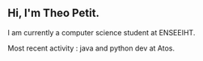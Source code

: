 ## Hi, I'm Theo Petit.

I am currently a computer science student at ENSEEIHT.

Most recent activity : java and python dev at Atos.
